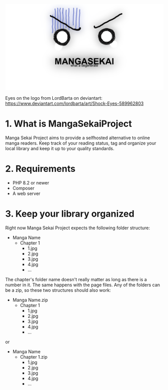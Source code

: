 ![logo](doc/img/logo.png)

Eyes on the logo from LordBarta on deviantart: https://www.deviantart.com/lordbarta/art/Shock-Eyes-589962803

# 1. What is MangaSekaiProject
Manga Sekai Project aims to provide a selfhosted alternative to online manga readers. Keep track of your reading status, tag and organize your local library and keep it up to your quality standards.

# 2. Requirements
- PHP 8.2 or newer
- Composer
- A web server

# 3. Keep your library organized
Right now Manga Sekai Project expects the following folder structure:
- Manga Name
    - Chapter 1
        - 1.jpg 
        - 2.jpg
        - 3.jpg
        - 4.jpg
        - ...
        
The chapter's folder name doesn't really matter as long as there is a number in it. The same happens with the page files.
Any of the folders can be a zip, so these two structures should also work:
- Manga Name.zip
    - Chapter 1
        - 1.jpg 
        - 2.jpg
        - 3.jpg
        - 4.jpg
        - ...
        
or
- Manga Name
    - Chapter 1.zip
        - 1.jpg 
        - 2.jpg
        - 3.jpg
        - 4.jpg
        - ...
